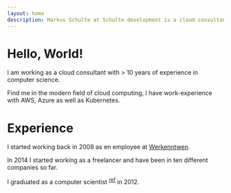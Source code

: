 ```yaml
---
layout: home
description: Markus Schulte at Schulte development is a cloud consultant freelancer (AWS, Azure, GCP, cloud, architecture, Java)
---
```


# Hello, World!

I am working as a cloud consultant with > 10 years of experience in computer science.

Find me in the modern field of cloud computing, I have work-experience with AWS, Azure as well as
Kubernetes.

# Experience

I started working back in 2008 as en employee
at [Werkenntwen](https://en.wikipedia.org/wiki/Werkenntwen).

In 2014 I started working as a freelancer and have been in ten different companies so far.

I graduated as a computer scientist
<sup><a href="https://drive.google.com/file/d/1EeE1uQQuspgPp41OFhpIKjGJM_Ze1NHK/view?usp=sharing" target="_blank">
ref</a></sup> in 2012.
